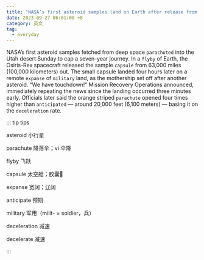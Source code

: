 ```yaml
---
title: "NASA’s first asteroid samples land on Earth after release from spacecraft"
date: 2023-09-27 06:01:00 +8
category: 英文
tag:
  - everyday
---
```


NASA’s first asteroid samples fetched from deep space `parachuted` into the Utah desert Sunday to cap a seven-year journey. In a `flyby` of Earth, the Osiris-Rex spacecraft released the sample `capsule` from 63,000 miles (100,000 kilometers) out. The small capsule landed four hours later on a remote `expanse` of `military` land, as the mothership set off after another asteroid. “We have touchdown!” Mission Recovery Operations announced, immediately repeating the news since the landing occurred three minutes early. Officials later said the orange striped `parachute` opened four times higher than `anticipated` — around 20,000 feet (6,100 meters) — basing it on the `deceleration` rate.

::: tip tips

asteroid 小行星

parachute 降落伞；vi 伞降

flyby 飞跃

capsule 太空舱；胶囊💊

expanse 宽阔；辽阔

anticipate 预期

military 军用（milit- = soldier，兵）

deceleration 减速

decelerate 减速

:::
